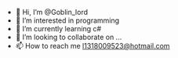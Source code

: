 - 👋 Hi, I’m @Goblin_lord
- 👀 I’m interested in programming
- 🌱 I’m currently learning c#
- 💞️ I’m looking to collaborate on ...
- 📫 How to reach me l1318009523@hotmail.com

<!---
Bendingbender11/Bendingbender11 is a ✨ special ✨ repository because its `README.md` (this file) appears on your GitHub profile.
You can click the Preview link to take a look at your changes.
--->
